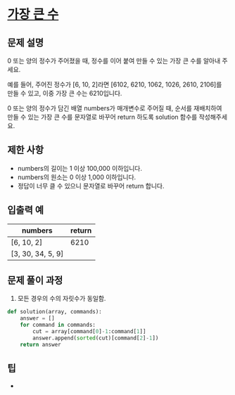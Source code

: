 # [가장 큰 수 ](https://programmers.co.kr/learn/courses/30/lessons/42746)

## 문제 설명

0 또는 양의 정수가 주어졌을 때, 정수를 이어 붙여 만들 수 있는 가장 큰 수를 알아내 주세요.

예를 들어, 주어진 정수가 [6, 10, 2]라면 [6102, 6210, 1062, 1026, 2610, 2106]를 만들 수 있고, 이중 가장 큰 수는 6210입니다.

0 또는 양의 정수가 담긴 배열 numbers가 매개변수로 주어질 때, 순서를 재배치하여 만들 수 있는 가장 큰 수를 문자열로 바꾸어 return 하도록 solution 함수를 작성해주세요.

## 제한 사항

- numbers의 길이는 1 이상 100,000 이하입니다.
- numbers의 원소는 0 이상 1,000 이하입니다.
- 정답이 너무 클 수 있으니 문자열로 바꾸어 return 합니다.

## 입출력 예

| numbers           | return |
| ----------------- | ------ |
| [6, 10, 2]        | 6210   |
| [3, 30, 34, 5, 9] |        |

## 문제 풀이 과정

1. 모든 경우의 수의 자릿수가 동일함.

```python
def solution(array, commands):
    answer = []
    for command in commands:
        cut = array[command[0]-1:command[1]]
        answer.append(sorted(cut)[command[2]-1])
    return answer
```

## 팁

- 
